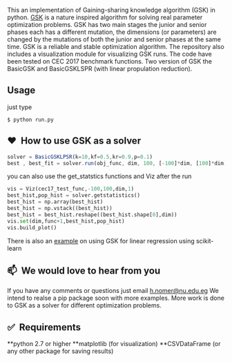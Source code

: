 

This an implementation of Gaining-sharing knowledge algorithm (GSK) in python. [GSK](https://link.springer.com/article/10.1007/s13042-019-01053-x) is a nature inspired algorithm for solving real parameter optimization problems. 
GSK has two main stages the junior and senior phases each has a different mutation, the dimensions (or parameters) are changed by the mutations of both the junior and senior phases
at the same time. GSK is a  reliable and stable optimization algorithm. The repository also includes a visualization module for visualizing GSK runs.
The code have been tested on CEC 2017 benchmark functions. Two version of GSK the BasicGSK and BasicGSKLSPR (with linear propulation reduction).


## Usage

just type 
```
$ python run.py
```



## ❤️&nbsp; How to use GSK as a solver

```js
solver = BasicGSKLPSR(k=10,kf=0.5,kr=0.9,p=0.1)
best , best_fit = solver.run(obj_func, dim, 100, [-100]*dim, [100]*dim)
```
you can also use the get_statstics functions and Viz after the run 

```python
vis = Viz(cec17_test_func,-100,100,dim,1)
best_hist,pop_hist = solver.getstatistics()
best_hist = np.array(best_hist)
best_hist = np.vstack((best_hist))
best_hist = best_hist.reshape((best_hist.shape[0],dim))
vis.set(dim,func+1,best_hist,pop_hist)
vis.build_plot()
```
There is also an [example](https://github.com/ha2emnomer/GSKPy/blob/master/linear_reg.py) on using GSK for linear regression using scikit-learn

## 📫&nbsp; We would love to hear from you
If you have any comments or questions just email  h.nomer@nu.edu.eg 
We intend to realse a pip package soon with more examples. More work is done to GSK as a solver for different optimization problems.



## ✅&nbsp; Requirements

**python 2.7 or higher
**matplotlib (for visualization)
**CSVDataFrame (or any other package for saving results)

